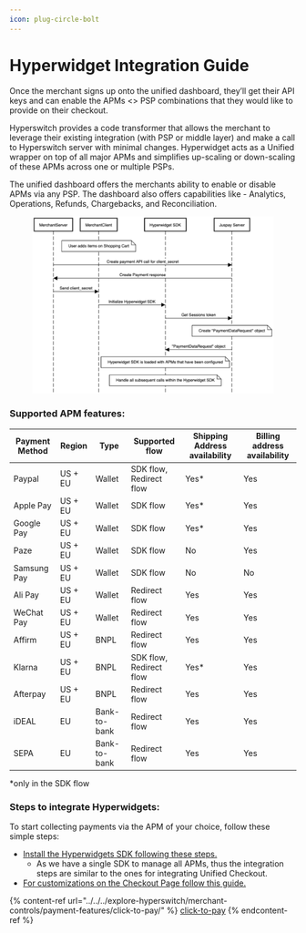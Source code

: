 ```yaml
---
icon: plug-circle-bolt
---
```


# Hyperwidget Integration Guide

Once the merchant signs up onto the unified dashboard, they’ll get their API keys and can enable the APMs <> PSP combinations that they would like to provide on their checkout.&#x20;

Hyperswitch provides a code transformer that allows the merchant to leverage their existing integration (with PSP or middle layer) and make a call to Hyperswitch server with minimal changes. Hyperwidget acts as a Unified wrapper on top of all major APMs and simplifies up-scaling or down-scaling of these APMs across one or multiple PSPs.&#x20;

The unified dashboard offers the merchants ability to enable or disable APMs via any PSP. The dashboard also offers capabilities like - Analytics, Operations, Refunds, Chargebacks, and Reconciliation.

<figure><img src="../../../.gitbook/assets/image (2) (1).png" alt=""><figcaption></figcaption></figure>

### Supported APM features:

| Payment Method | Region  | Type         | Supported flow          | Shipping Address availability | Billing address availability |
| -------------- | ------- | ------------ | ----------------------- | ----------------------------- | ---------------------------- |
| Paypal         | US + EU | Wallet       | SDK flow, Redirect flow | Yes\*                         | Yes                          |
| Apple Pay      | US + EU | Wallet       | SDK flow                | Yes\*                         | Yes                          |
| Google Pay     | US + EU | Wallet       | SDK flow                | Yes\*                         | Yes                          |
| Paze           | US + EU | Wallet       | SDK flow                | No                            | Yes                          |
| Samsung Pay    | US + EU | Wallet       | SDK flow                | No                            | No                           |
| Ali Pay        | US + EU | Wallet       | Redirect flow           | Yes                           | Yes                          |
| WeChat Pay     | US + EU | Wallet       | Redirect flow           | Yes                           | Yes                          |
| Affirm         | US + EU | BNPL         | Redirect flow           | Yes                           | Yes                          |
| Klarna         | US + EU | BNPL         | SDK flow, Redirect flow | Yes\*                         | Yes                          |
| Afterpay       | US + EU | BNPL         | Redirect flow           | Yes                           | Yes                          |
| iDEAL          | EU      | Bank-to-bank | Redirect flow           | Yes                           | Yes                          |
| SEPA           | EU      | Bank-to-bank | Redirect flow           | Yes                           | Yes                          |

\*only in the SDK flow

### Steps to integrate Hyperwidgets:&#x20;

To start collecting payments via the APM of your choice, follow these simple steps: ​

* [Install the Hyperwidgets SDK following these steps.](https://docs.hyperswitch.io/hyperswitch-cloud/integration-guide/web/node-and-react)
  * As we have a single SDK to manage all APMs, thus the integration steps are similar to the ones for integrating Unified Checkout.
* [For customizations on the Checkout Page follow this guide.](https://docs.hyperswitch.io/explore-hyperswitch/merchant-controls/integration-guide/web)&#x20;

{% content-ref url="../../../explore-hyperswitch/merchant-controls/payment-features/click-to-pay/" %}
[click-to-pay](../../../explore-hyperswitch/merchant-controls/payment-features/click-to-pay/)
{% endcontent-ref %}
